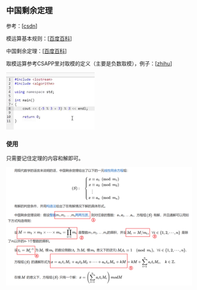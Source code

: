 ## 中国剩余定理

参考：[[csdn](https://blog.csdn.net/qq_41115702/article/details/105909120)]

模运算基本规则：[[百度百科](https://baike.baidu.com/item/%E6%A8%A1%E8%BF%90%E7%AE%97/4376110)]

中国剩余定理：[[百度百科](https://baike.baidu.com/item/%E5%AD%99%E5%AD%90%E5%AE%9A%E7%90%86/2841597)]

取模运算参考CSAPP里对取模的定义（主要是负数取模），例子：[[zhihu](https://www.zhihu.com/question/31344913/answer/250897652)]

<img src="./pic/image-20231203201930105.png" alt="image-20231203201930105" style="zoom:50%;" />

### 使用

只需要记住定理的内容和解即可。

![image-20231203205335774](./pic/image-20231203205335774.png)